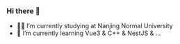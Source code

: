 ### Hi there 👋

- 👨‍🔬 I’m currently studying at Nanjing Normal University
- 🌱 I’m currently learning Vue3 & C++ & NestJS & ...
